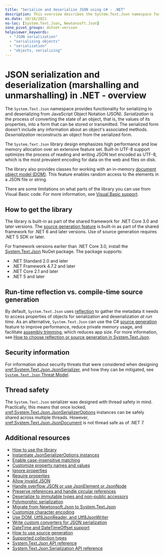 ```yaml
---
title: "Serialize and deserialize JSON using C# - .NET"
description: This overview describes the System.Text.Json namespace functionality for serializing to and deserializing from JSON in .NET.
ms.date: 10/18/2021
no-loc: [System.Text.Json, Newtonsoft.Json]
zone_pivot_groups: dotnet-version
helpviewer_keywords: 
  - "JSON serialization"
  - "serializing objects"
  - "serialization"
  - "objects, serializing"
---
```


# JSON serialization and deserialization (marshalling and unmarshalling) in .NET - overview

The `System.Text.Json` namespace provides functionality for serializing to and deserializing from JavaScript Object Notation (JSON). *Serialization* is the process of converting the state of an object, that is, the values of its properties, into a form that can be stored or transmitted. The serialized form doesn't include any information about an object's associated methods. *Deserialization* reconstructs an object from the serialized form.

The `System.Text.Json` library design emphasizes high performance and low memory allocation over an extensive feature set. Built-in UTF-8 support optimizes the process of reading and writing JSON text encoded as UTF-8, which is the most prevalent encoding for data on the web and files on disk.

The library also provides classes for working with an in-memory [document object model (DOM)](use-dom-utf8jsonreader-utf8jsonwriter.md#json-dom-choices). This feature enables random access to the elements in a JSON file or string.

There are some limitations on what parts of the library you can use from Visual Basic code. For more information, see [Visual Basic support](visual-basic-support.md).
  
## How to get the library

The library is built-in as part of the shared framework for .NET Core 3.0 and later versions. The [source generation feature](source-generation-modes.md#source-generation---metadata-collection-mode) is built-in as part of the shared framework for .NET 6 and later versions. Use of source generation requires .NET 5 SDK or later.

For framework versions earlier than .NET Core 3.0, install the [System.Text.Json](https://www.nuget.org/packages/System.Text.Json) NuGet package. The package supports:

* .NET Standard 2.0 and later
* .NET Framework 4.7.2 and later
* .NET Core 2.1 and later
* .NET 5 and later

## Run-time reflection vs. compile-time source generation

By default, `System.Text.Json` uses [reflection](../../../csharp/programming-guide/concepts/reflection.md) to gather the metadata it needs to access properties of objects for serialization and deserialization *at run time*. As an alternative, `System.Text.Json` can use the C# [source generation](../../../csharp/roslyn-sdk/source-generators-overview.md) feature to improve performance, reduce private memory usage, and facilitate [assembly trimming](../../../core/deploying/trimming/trim-self-contained.md), which reduces app size. For more information, see [How to choose reflection or source generation in System.Text.Json](source-generation-modes.md).

## Security information

For information about security threats that were considered when designing <xref:System.Text.Json.JsonSerializer>, and how they can be mitigated, see [`System.Text.Json` Threat Model](https://github.com/dotnet/runtime/blob/main/src/libraries/System.Text.Json/docs/ThreatModel.md).

## Thread safety

The `System.Text.Json` serializer was designed with thread safety in mind. Practically, this means that once locked, <xref:System.Text.Json.JsonSerializerOptions> instances can be safely shared across multiple threads. However, <xref:System.Text.Json.JsonDocument> is not thread safe as of .NET 7.

## Additional resources

* [How to use the library](how-to.md)
* [Instantiate JsonSerializerOptions instances](configure-options.md)
* [Enable case-insensitive matching](character-casing.md)
* [Customize property names and values](customize-properties.md)
* [Ignore properties](ignore-properties.md)
* [Require properties](required-properties.md)
* [Allow invalid JSON](invalid-json.md)
* [Handle overflow JSON or use JsonElement or JsonNode](handle-overflow.md)
* [Preserve references and handle circular references](preserve-references.md)
* [Deserialize to immutable types and non-public accessors](immutability.md)
* [Polymorphic serialization](polymorphism.md)
* [Migrate from Newtonsoft.Json to System.Text.Json](migrate-from-newtonsoft.md)
* [Customize character encoding](character-encoding.md)
* [Use DOM, Utf8JsonReader, and Utf8JsonWriter](use-dom-utf8jsonreader-utf8jsonwriter.md)
* [Write custom converters for JSON serialization](converters-how-to.md)
* [DateTime and DateTimeOffset support](../../datetime/system-text-json-support.md)
* [How to use source generation](source-generation.md)
* [Supported collection types](supported-collection-types.md)
* [System.Text.Json API reference](xref:System.Text.Json)
* [System.Text.Json.Serialization API reference](xref:System.Text.Json.Serialization)
